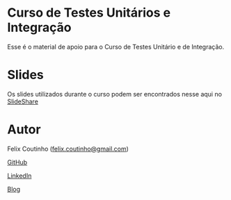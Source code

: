Curso de Testes Unitários e Integração
============

Esse é o material de apoio para o Curso de Testes Unitário e de Integração. 

Slides
============

Os slides utilizados durante o curso podem ser encontrados nesse aqui no
[SlideShare](http://pt.slideshare.net/felixcoutinho/curso-teste-unitrios-e-integrao)

Autor
============
Felix Coutinho (felix.coutinho@gmail.com)

[GitHub](http://github.com/FelixCoutinho)

[LinkedIn](http://linkedin.com/pub/felix-coutinho/)

[Blog](http://felixcoutinho.com/)
